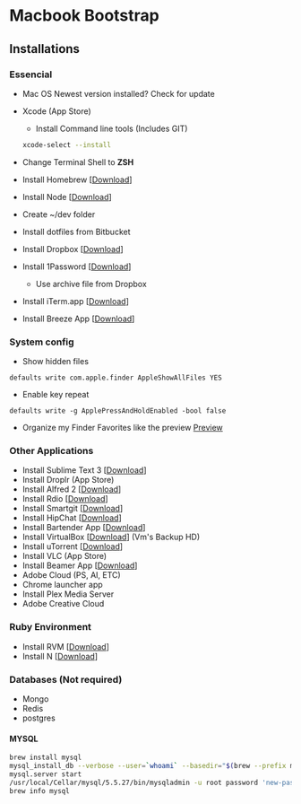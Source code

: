 # Macbook Bootstrap

## Installations

### Essencial
- Mac OS Newest version installed? Check for update
- Xcode (App Store)
  - Install Command line tools (Includes GIT)
  ```bash
  xcode-select --install
  ```

- Change Terminal Shell to **ZSH**
- Install Homebrew [[Download](http://mxcl.github.io/homebrew/)]
- Install Node [[Download](http://nodejs.org/)]
- Create ~/dev folder
- Install dotfiles from Bitbucket
- Install Dropbox [[Download](http://dropbox.com/)]
- Install 1Password [[Download](https://agilebits.com/onepassword)]
	- Use archive file from Dropbox
- Install iTerm.app [[Download](http://www.iterm2.com/#/section/home)]
- Install Breeze App [[Download](http://www.autumnapps.com/breeze/)]

### System config
- Show hidden files
```
defaults write com.apple.finder AppleShowAllFiles YES
```
- Enable key repeat
```
defaults write -g ApplePressAndHoldEnabled -bool false
```
- Organize my Finder Favorites like the preview [Preview](http://cl.ly/image/2V3s3I0i3O2n)

### Other Applications
- Install Sublime Text 3 [[Download](http://www.sublimetext.com/3)]
- Install Droplr (App Store)
- Install Alfred 2 [[Download](http://alfredapp.com/)]
- Install Rdio [[Download](http://rdio.com/)]
- Install Smartgit [[Download](http://www.syntevo.com/smartgithg/)]
- Install HipChat [[Download](https://www.hipchat.com/)]
- Install Bartender App  [[Download](http://www.macbartender.com/Demo/Bartender.zip)]
- Install VirtualBox [[Download](https://www.virtualbox.org/)] (Vm's Backup HD)
- Install uTorrent [[Download](http://www.utorrent.com/)]
- Install VLC (App Store)
- Install Beamer App [[Download](http://beamer-app.com/download?cid=275562564.1437688109)]
- Adobe Cloud (PS, AI, ETC)
- Chrome launcher app
- Install Plex Media Server
- Adobe Creative Cloud

### Ruby Environment
- Install RVM  [[Download](https://rvm.io/)]
- Install N  [[Download](https://github.com/tj/n)]

### Databases (Not required)
- Mongo
- Redis
- postgres

#### MYSQL
```bash
brew install mysql
mysql_install_db --verbose --user=`whoami` --basedir="$(brew --prefix mysql)" --datadir=/usr/local/var/mysql --tmpdir=/tmp
mysql.server start
/usr/local/Cellar/mysql/5.5.27/bin/mysqladmin -u root password 'new-password'
brew info mysql
```
